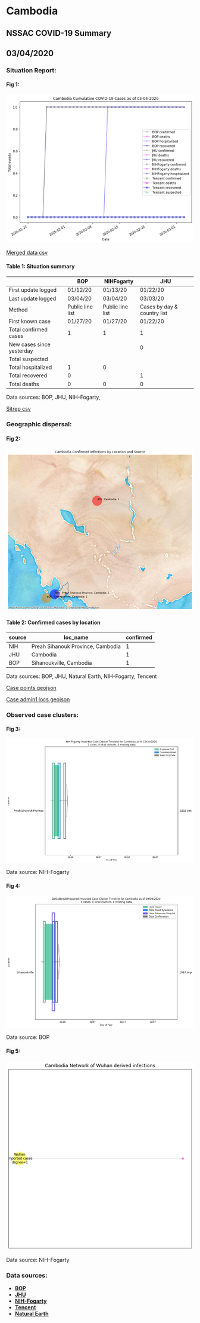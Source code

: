 # Cambodia
## NSSAC COVID-19 Summary
## 03/04/2020



### Situation Report:
#### Fig 1:
![Cambodia cases](../merged_histories/Cambodia_merged_histories.png)

[Merged data csv](https://github.com/SchlittDataSci/SchlittDataSci.github.io/blob/master/data/tables/Cambodia_merged_daily.csv)

#### Table 1: Situation summary


|                           | BOP              | NIHFogarty       | JHU                         |
|---------------------------|------------------|------------------|-----------------------------|
| First update logged       | 01/12/20         | 01/13/20         | 01/22/20                    |
| Last update logged        | 03/04/20         | 03/04/20         | 03/03/20                    |
| Method                    | Public line list | Public line list | Cases by day & country list |
| First known case          | 01/27/20         | 01/27/20         | 01/22/20                    |
| Total confirmed cases     | 1                | 1                | 1                           |
| New cases since yesterday |                  |                  | 0                           |
| Total suspected           |                  |                  |                             |
| Total hospitalized        | 1                | 0                |                             |
| Total recovered           | 0                |                  | 1                           |
| Total deaths              | 0                | 0                | 0                           |

Data sources: BOP, JHU, NIH-Fogarty, 


[Sitrep csv](https://github.com/SchlittDataSci/SchlittDataSci.github.io/blob/master/data/tables/Cambodia_sitrep.csv)

### Geographic dispersal:
#### Fig 2:
![Cambodia mapped](../case_locs/Cambodia_case_locs.png)

#### Table 2: Confirmed cases by location


| source   | loc_name                          |   confirmed |
|----------|-----------------------------------|-------------|
| NIH      | Preah Sihanouk Province, Cambodia |           1 |
| JHU      | Cambodia                          |           1 |
| BOP      | Sihanoukville, Cambodia           |           1 |

Data sources: BOP, JHU, Natural Earth, NIH-Fogarty, Tencent


[Case points geojson](https://github.com/SchlittDataSci/SchlittDataSci.github.io/blob/master/data/shapes/Cambodia_case_locs.geojson)

[Case admin1 locs geojson](https://github.com/SchlittDataSci/SchlittDataSci.github.io/blob/master/data/shapes/Cambodia_admin1_locs.geojson)

### Observed case clusters:
#### Fig 3:
![Cambodia cases](../cluster_analysis/Cambodia_imported_cases_NIHFogarty.png)



Data source: NIH-Fogarty


#### Fig 4:
![Cambodia cases](../cluster_analysis/Cambodia_imported_cases_BOP.png)



Data source: BOP


#### Fig 5:
![Cambodia network](../autochthonous_networks/Cambodia_network.png)



Data source: NIH-Fogarty


### Data sources:
* **[BOP](https://github.com/beoutbreakprepared/nCoV2019)**
* **[JHU](https://github.com/CSSEGISandData/COVID-19)** 
* **[NIH-Fogarty](https://docs.google.com/spreadsheets/d/1jS24DjSPVWa4iuxuD4OAXrE3QeI8c9BC1hSlqr-NMiU/edit#gid=1187587451)** 
* **[Tencent](https://news.qq.com/zt2020/page/feiyan.htm)**
* **[Natural Earth](https://www.naturalearthdata.com/forums/forum/natural-earth-map-data/cultural-vectors/admin-1-states-provinces-and-their-boundaries/)**

<!-- Global site tag (gtag.js) - Google Analytics -->
<script async src="https://www.googletagmanager.com/gtag/js?id=UA-158816269-1"></script>
<script>
  window.dataLayer = window.dataLayer || [];
  function gtag(){dataLayer.push(arguments);}
  gtag('js', new Date());

  gtag('config', 'UA-158816269-1');
</script>